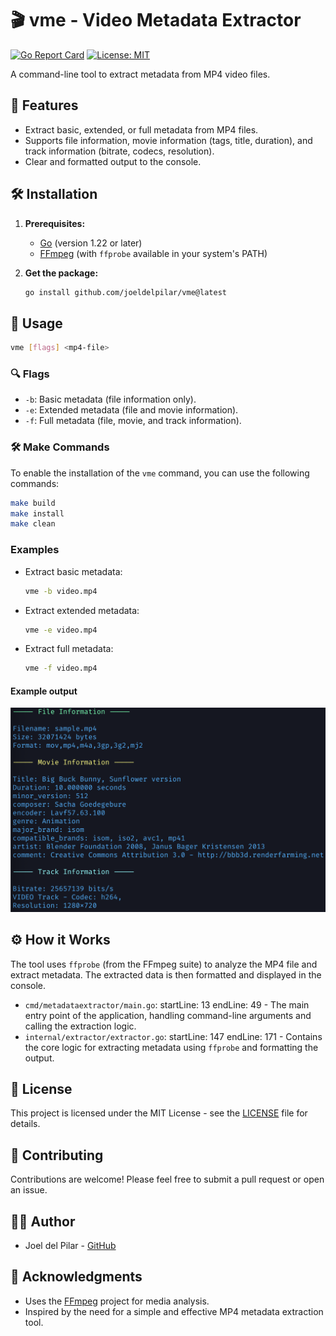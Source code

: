# 🎬 vme - Video Metadata Extractor

[![Go Report Card](https://goreportcard.com/badge/github.com/joeldelpilar/vme)](https://goreportcard.com/report/github.com/joeldelpilar/vme)
[![License: MIT](https://img.shields.io/badge/License-MIT-yellow.svg)](https://opensource.org/licenses/MIT)

A command-line tool to extract metadata from MP4 video files.

## 🌟 Features

*   Extract basic, extended, or full metadata from MP4 files.
*   Supports file information, movie information (tags, title, duration), and track information (bitrate, codecs, resolution).
*   Clear and formatted output to the console.

## 🛠️ Installation

1.  **Prerequisites:**
    *   [Go](https://go.dev/dl/) (version 1.22 or later)
    *   [FFmpeg](https://ffmpeg.org/download.html) (with `ffprobe` available in your system's PATH)

2.  **Get the package:**

    ```bash
    go install github.com/joeldelpilar/vme@latest
    ```

## 🚀 Usage

```bash
vme [flags] <mp4-file>
```

### 🔍 Flags

*   `-b`: Basic metadata (file information only).
*   `-e`: Extended metadata (file and movie information).
*   `-f`: Full metadata (file, movie, and track information).

### 🛠️ Make Commands

To enable the installation of the `vme` command, you can use the following commands:

```bash
make build
make install
make clean
```

### Examples

*   Extract basic metadata:

    ```bash
    vme -b video.mp4
    ```

*   Extract extended metadata:

    ```bash
    vme -e video.mp4
    ```

*   Extract full metadata:

    ```bash
    vme -f video.mp4
    ```
#### Example output
<img src="data/image.png" alt="Example output" width="600"/>

## ⚙️ How it Works

The tool uses `ffprobe` (from the FFmpeg suite) to analyze the MP4 file and extract metadata. The extracted data is then formatted and displayed in the console.

*   `cmd/metadataextractor/main.go`: startLine: 13 endLine: 49 -  The main entry point of the application, handling command-line arguments and calling the extraction logic.
*   `internal/extractor/extractor.go`: startLine: 147 endLine: 171 - Contains the core logic for extracting metadata using `ffprobe` and formatting the output.

## 📝 License

This project is licensed under the MIT License - see the [LICENSE](LICENSE) file for details.

## 🤝 Contributing

Contributions are welcome! Please feel free to submit a pull request or open an issue.

## 👨‍💻 Author

*   Joel del Pilar - [GitHub](https://github.com/joeldelpilar)

## 🙏 Acknowledgments

*   Uses the [FFmpeg](https://ffmpeg.org/) project for media analysis.
*   Inspired by the need for a simple and effective MP4 metadata extraction tool.
